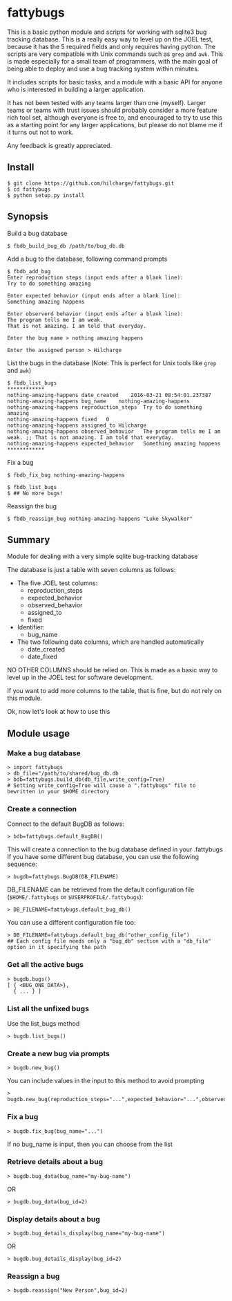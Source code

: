 # fattybugs
This is a basic python module and scripts for working with sqlite3 bug tracking database. This is a really easy way to level up on the JOEL test, because it has the 5 required fields and only requires having python. The scripts are very compatible with Unix commands such as `grep` and `awk`. This is made especially for a small team of programmers, with the main goal of being able to deploy and use a bug tracking system within minutes.

It includes scripts for basic tasks, and a module with a basic API for anyone who is interested in building a larger application. 

It has not been tested with any teams larger than one (myself). Larger teams or teams with trust issues should probably consider a more feature rich tool set, although everyone is free to, and encouraged to try to use this as a starting point for any larger applications, but please do not blame me if it turns out not to work.

Any feedback is greatly appreciated.


Install
--------

    $ git clone https://github.com/hilcharge/fattybugs.git
    $ cd fattybugs
    $ python setup.py install


Synopsis
------------

Build a bug database

    $ fbdb_build_bug_db /path/to/bug_db.db

Add a bug to the database, following command prompts

    $ fbdb_add_bug
    Enter reproduction steps (input ends after a blank line):
    Try to do something amazing

    Enter expected behavior (input ends after a blank line):
    Something amazing happens

    Enter observerd behavior (input ends after a blank line):
    The program tells me I am weak. 
    That is not amazing. I am told that everyday.

    Enter the bug name > nothing amazing happens

    Enter the assigned person > Hilcharge


List the bugs in the database
(Note: This is perfect for Unix tools like `grep` and `awk`)

    $ fbdb_list_bugs    
    ************
    nothing-amazing-happens	date_created	2016-03-21 08:54:01.237387
    nothing-amazing-happens	bug_name	nothing-amazing-happens
    nothing-amazing-happens	reproduction_steps	Try to do something amazing
    nothing-amazing-happens	fixed	0
    nothing-amazing-happens	assigned_to	Hilcharge
    nothing-amazing-happens	observed_behavior	The program tells me I am weak. ;; That is not amazing. I am told that everyday.
    nothing-amazing-happens	expected_behavior	Something amazing happens
    ************

Fix a bug
    
    $ fbdb_fix_bug nothing-amazing-happens

    $ fbdb_list_bugs
    $ ## No more bugs!

Reassign the bug

    $ fbdb_reassign_bug nothing-amazing-happens "Luke Skywalker"


Summary
--------

Module for dealing with a very simple sqlite bug-tracking database

The database is just a table with seven columns as follows:

* The five JOEL test columns:
    * reproduction_steps
    * expected_behavior
    * observed_behavior
    * assigned_to
    * fixed
* Identifier:
    * bug_name
* The two following date columns, which are handled automatically
    * date_created
    * date_fixed


NO OTHER COLUMNS should be relied on. This is made as a basic way to level up in the JOEL test for software development.

If you want to add more columns to the table, that is fine, but do not rely on this module.

Ok, now let's look at how to use this

Module usage
--------------

### Make a bug database ###
   
    > import fattybugs
    > db_file="/path/to/shared/bug_db.db
    > bdb=fattybugs.build_db(db_file,write_config=True)
    # Setting write_config=True will cause a ".fattybugs" file to bewritten in your $HOME directory

### Create a connection ###

Connect to the default BugDB as follows:

    > bdb=fattybugs.default_BugDB()

This will create a connection to the bug database defined in your .fattybugs
If you have some different bug database, you can use the following sequence:

    > bugdb=fattybugs.BugDB(DB_FILENAME)

DB_FILENAME can be retrieved from the default configuration file (`$HOME/.fattybugs` or `$USERPROFILE/.fattybugs`):

    > DB_FILENAME=fattybugs.default_bug_db()

You can use a different configuration file too:

    > DB_FILENAME=fattybugs.default_bug_db("other_config_file")
    ## Each config file needs only a "bug_db" section with a "db_file" option in it specifying the path

### Get all the active bugs ###
    
    > bugdb.bugs()
    [ { <BUG_ONE_DATA>},
      { ... } ]

### List all the unfixed bugs ###

Use the list_bugs method

    > bugdb.list_bugs()


### Create a new bug via prompts ### 

    > bugdb.new_bug()


You can include values in the input to this method to avoid prompting

    > bugdb.new_bug(reproduction_steps="...",expected_behavior="...",observed_behavior="...",assigned_to="...",bug_name="...")


### Fix a bug ###

    > bugdb.fix_bug(bug_name="...")

If no bug_name is input, then you can choose from the list


### Retrieve details about a bug ###

    > bugdb.bug_data(bug_name="my-bug-name")

OR
 
    > bugdb.bug_data(bug_id=2)
 

### Display details about a bug ### 

    > bugdb.bug_details_display(bug_name="my-bug-name")

OR
 
    > bugdb.bug_details_display(bug_id=2) 



### Reassign a bug ###

    > bugdb.reassign("New Person",bug_id=2)    


